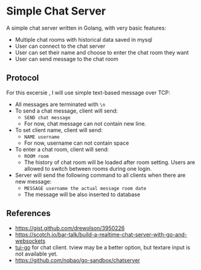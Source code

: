 # Simple Chat Server

A simple chat server written in Golang, with very basic features:

  * Multiple chat rooms with historical data saved in mysql
  * User can connect to the chat server
  * User can set their name and choose to enter the chat room they want
  * User can send message to the chat room

## Protocol

For this excersie , I will use simple text-based message over TCP:

  * All messages are terminated with `\n`
  * To send a chat message, client will send: 
    * `SEND chat message`
    * For now, chat message can not contain new line.
  * To set client name, client will send:
    * `NAME username`
    * For now, username can not contain space
  * To enter a chat room, client will send:
    * `ROOM room`
    * The history of chat room will be loaded after room setting. Users are allowed to switch between rooms during one login. 
  * Server will send the following command to all clients when there are new message:
    * `MESSAGE username the actual message room date`
    * The message will be also inserted to database



## References

  * https://gist.github.com/drewolson/3950226
  * https://scotch.io/bar-talk/build-a-realtime-chat-server-with-go-and-websockets
  * [tui-go](https://github.com/marcusolsson/tui-go) for chat client. tview may be a better option, but textare input is not available yet.
  * https://github.com/nqbao/go-sandbox/chatserver 
